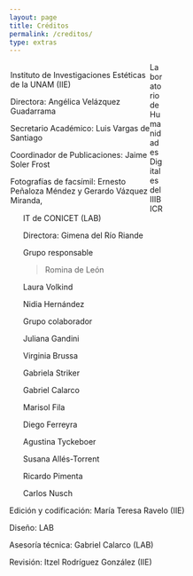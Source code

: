 ```yaml
---
layout: page
title: Créditos
permalink: /creditos/
type: extras
---
```

<div>

<div class="row">
   <div class="col-left" style="padding-left: 2px;
   float: left;
   width: 50%;">

Instituto de Investigaciones Estéticas de la UNAM (IIE)  

Directora: Angélica Velázquez Guadarrama

Secretario Académico: Luis Vargas de Santiago  

Coordinador de Publicaciones: Jaime Soler Frost  

Fotografías de facsímil: Ernesto Peñaloza Méndez y Gerardo Vázquez Miranda, 

</div>

 <div class="col-right" style="padding-left: 25px; width: 50%;">

 Laboratorio de Humanidades Digitales del IIIBICRIT de CONICET (LAB)  

Directora: Gimena del Río Riande  

Grupo responsable  

> Romina de León  

Laura Volkind  

Nidia Hernández



Grupo colaborador


Juliana Gandini


Virginia Brussa


Gabriela Striker


Gabriel Calarco


Marisol Fila


Diego Ferreyra


Agustina Tyckeboer


Susana Allés-Torrent


Ricardo Pimenta


Carlos Nusch


</div>
</div>

<div>



Edición y codificación: María Teresa Ravelo (IIE)

Diseño: LAB

Asesoría técnica: Gabriel Calarco (LAB)

Revisión: Itzel Rodríguez González (IIE)
</div>

</div>